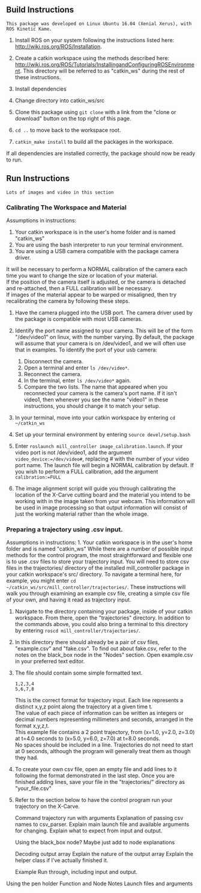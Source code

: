 ## Build Instructions
    This package was developed on Linux Ubuntu 16.04 (Xenial Xerus), with ROS Kinetic Kame.

1. Install ROS on your system following the instructions listed here: http://wiki.ros.org/ROS/Installation.

2. Create a catkin workspace using the methods described here: http://wiki.ros.org/ROS/Tutorials/InstallingandConfiguringROSEnvironment. This directory will be referred to as "catkin_ws" during the rest of these instructions.

3. Install dependencies

4. Change directory into catkin_ws/src

5. Clone this package using `git clone` with a link from the "clone or download" button on the top right of this page.

6. `cd ..` to move back to the workspace root.

7. `catkin_make install` to build all the packages in the workspace.

If all dependencies are installed correctly, the package should now be ready to run.



## Run Instructions
    Lots of images and video in this section

### Calibrating The Workspace and Material
Assumptions in instructions:
1. Your catkin workspace is in the user's home folder and is named "catkin_ws"
2. You are using the bash interpreter to run your terminal environment.
3. You are using a USB camera compatible with the package camera driver.

It will be necessary to perform a NORMAL calibration of the camera each time you want to change the size or location of your material.  
If the position of the camera itself is adjusted, or the camera is detached and re-attached, then a FULL calibration will be necessary.  
If images of the material appear to be warped or misaligned, then try recalibrating the camera by following these steps.  
1. Have the camera plugged into the USB port. The camera driver used by the package is compatible with most USB cameras. 

2. Identify the port name assigned to your camera. This will be of the form "/dev/video1" on linux, with the number varying. By default, the package will assume that your camera is on /dev/video1, and we will often use that in examples. To identify the port of your usb camera:
     1. Disconnect the camera.
     2. Open a terminal and enter `ls /dev/video*`.
     3. Reconnect the camera.
     3. In the terminal, enter `ls /dev/video*` again.
     4. Compare the two lists. The name that appeared when you reconnected your camera is the camera's port name. If it isn't video1, then whenever you see the name "video1" in these instructions, you should change it to match your setup.

3. In your terminal, move into your catkin workspace by entering `cd ~/catkin_ws` 

4. Set up your terminal environment by entering `source devel/setup.bash`

5. Enter `roslaunch mill_controller image_calibration.launch`. If your video port is not /dev/video1, add the argument ` video_device:=/dev/video#`, replacing # with the number of your video port name. The launch file will begin a NORMAL calibration by default. If you wish to perform a FULL calibration, add the argument `calibration:=FULL`

6. The image alignment script will guide you through calibrating the location of the X-Carve cutting board and the material you intend to be working with in the image taken from your webcam. This information will be used in image processing so that output information will consist of just the working material rather than the whole image.

### Preparing a trajectory using .csv input.
Assumptions in instructions:
    1. Your catkin workspace is in the user's home folder and is named "catkin_ws"
While there are a number of possible input methods for the control program, the most straightforward and flexible one is to use .csv files to store your trajectory input. 
You will need to store csv files in the trajectories/ directory of the installed mill_controller package in your catkin workspace's src/ directory. To navigate a terminal here, for example, you might enter `cd ~/catkin_ws/src/mill_controller/trajectories/`.
These instructions will walk you through examining an example csv file, creating a simple csv file of your own, and having it read as trajectory input.

1. Navigate to the directory containing your package, inside of your catkin workspace. From there, open the "trajectories" directory. In addition to the commands above, you could also bring a terminal to this directory by entering `roscd mill_controller/trajectories/`.

2. In this directory there should already be a pair of csv files, "example.csv" and "fake.csv". To find out about fake.csv, refer to the notes on the black_box node in the "Nodes" section. Open example.csv in your preferred text editor.

3. The file should contain some simple formatted text.

   `1,2,3,4`  
   `5,6,7,8`

   This is the correct format for trajectory input. Each line represents a distinct x,y,z point along the trajectory at a given time t.  
   The value of each piece of information can be written as integers or decimal numbers representing millimeters and seconds, arranged in the format x,y,z,t.  
   This example file contains a 2 point trajectory, from (x=1.0, y=2.0, z=3.0) at t=4.0 seconds to (x=5.0, y=6.0, z=7.0) at t=8.0 seconds.  
   No spaces should be included in a line. Trajectories do not need to start at 0 seconds, although the program will generally treat them as though they had.

4. To create your own csv file, open an empty file and add lines to it following the format demonstrated in the last step. Once you are finished adding lines, save your file in the "trajectories/" directory as "your_file.csv"

5. Refer to the section below to have the control program run your trajectory on the X-Carve.



    Command trajectory run with arguments
        Explanation of passing csv names to csv_parser.
        Explain main launch file and available arguments for changing.
        Explain what to expect from input and output.

    Using the black_box node? Maybe just add to node explanations

    Decoding output array
        Explain the nature of the output array
        Explain the helper class if I've actually finished it.

    Example Run through, including input and output.




Using the pen holder
Function and Node Notes
Launch files and arguments
